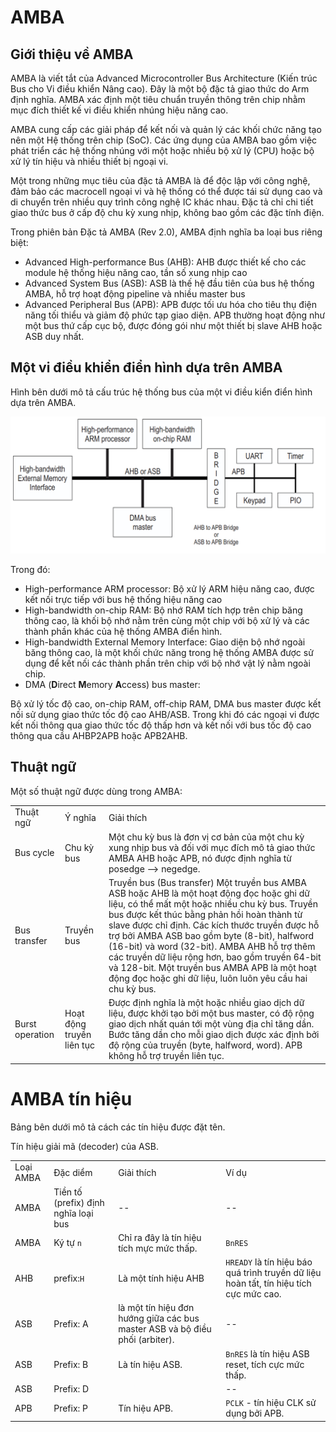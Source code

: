 # AMBA
## Giới thiệu về AMBA

AMBA là viết tắt của Advanced Microcontroller Bus Architecture (Kiến trúc Bus cho Vi điều khiển Nâng cao). Đây là một bộ đặc tả giao thức do Arm định nghĩa. 
AMBA xác định một tiêu chuẩn truyền thông trên chip nhằm mục đích thiết kế vi điều khiển nhúng hiệu năng cao. 

AMBA cung cấp các giải pháp để kết nối và quản lý các khối chức năng tạo nên một Hệ thống trên chip (SoC). Các ứng dụng của AMBA bao gồm việc phát triển các hệ thống nhúng với một hoặc nhiều bộ xử lý (CPU) hoặc bộ xử lý tín hiệu và nhiều thiết bị ngoại vi.

Một trong những mục tiêu của đặc tả AMBA là để độc lập với công nghệ, đảm bảo các macrocell ngoại vi và hệ thống có thể được tái sử dụng cao và di chuyển trên nhiều quy trình công nghệ IC khác nhau. Đặc tả chỉ chi tiết giao thức bus ở cấp độ chu kỳ xung nhịp, không bao gồm các đặc tính điện.

Trong phiên bản Đặc tả AMBA (Rev 2.0), AMBA định nghĩa ba loại bus riêng biệt:

- Advanced High-performance Bus (AHB): AHB được thiết kế cho các module hệ thống hiệu năng cao, tần số xung nhịp cao
- Advanced System Bus (ASB): ASB là thế hệ đầu tiên của bus hệ thống AMBA, hỗ trợ hoạt động pipeline và nhiều master bus
- Advanced Peripheral Bus (APB): APB được tối ưu hóa cho tiêu thụ điện năng tối thiểu và giảm độ phức tạp giao diện. APB thường hoạt động như một bus thứ cấp cục bộ, được đóng gói như một thiết bị slave AHB hoặc ASB duy nhất.

## Một vi điều khiển điển hình dựa trên AMBA

Hình bên dưới mô tả cấu trúc hệ thống bus của một vi điều kiển điển hình dựa trên AMBA.

![AMBA MCU based](image.png)

Trong đó:

-   High-performance ARM processor: Bộ xử lý ARM hiệu năng cao, được kết nối trực tiếp với bus hệ thống hiệu năng cao 
-   High-bandwidth on-chip RAM: Bộ nhớ RAM tích hợp trên chip băng thông cao, là khối bộ nhớ nằm trên cùng một chip với bộ xử lý và các thành phần khác của hệ thống AMBA điển hình.
-   High-bandwidth External Memory Interface: Giao diện bộ nhớ ngoài băng thông cao, là một khối chức năng trong hệ thống AMBA được sử dụng để kết nối các thành phần trên chip với bộ nhớ vật lý nằm ngoài chip.
-   DMA (**D**irect **M**emory **A**ccess) bus master:

Bộ xử lý tốc độ cao, on-chip RAM, off-chip RAM, DMA bus master được kết nối sử dụng giao thức tốc độ cao AHB/ASB. Trong khi đó các ngoại vi được kết nối thông qua giao thức tốc độ thấp hơn và kết nối với bus tốc độ cao thông qua cầu AHBP2APB hoặc APB2AHB.

## Thuật ngữ

Một số thuật ngữ được dùng trong AMBA:

<table>
    <tr>
        <td>
            Thuật ngữ 
        </td>
        <td>
            Ý nghĩa
        </td>
        <td>
            Giải thích 
        </td>
    </tr>
    <tr>
        <td>
            Bus cycle
        </td>
        <td>
            Chu kỳ bus
        </td>
        <td>
            Một chu kỳ bus là đơn vị cơ bản của một chu kỳ xung nhịp bus và đối với mục đích mô tả giao thức AMBA AHB hoặc APB, nó được định nghĩa từ posedge --> negedge.
        </td>
    </tr>
    <tr>
        <td>
            Bus transfer
        </td>
        <td>
            Truyền bus
        </td>
        <td>
            Truyền bus (Bus transfer) Một truyền bus AMBA ASB hoặc AHB là một hoạt động đọc hoặc ghi dữ liệu, có thể mất một hoặc nhiều chu kỳ bus. Truyền bus được kết thúc bằng phản hồi hoàn thành từ slave được chỉ định. Các kích thước truyền được hỗ trợ bởi AMBA ASB bao gồm byte (8-bit), halfword (16-bit) và word (32-bit). AMBA AHB hỗ trợ thêm các truyền dữ liệu rộng hơn, bao gồm truyền 64-bit và 128-bit. Một truyền bus AMBA APB là một hoạt động đọc hoặc ghi dữ liệu, luôn luôn yêu cầu hai chu kỳ bus.
        </td>
    </tr>
    <tr>
        <td>
            Burst operation
        </td>
        <td>
            Hoạt động truyền liên tục
        </td>
        <td>
            Được định nghĩa là một hoặc nhiều giao dịch dữ liệu, được khởi tạo bởi một bus master, có độ rộng giao dịch nhất quán tới một vùng địa chỉ tăng dần. Bước tăng dần cho mỗi giao dịch được xác định bởi độ rộng của truyền (byte, halfword, word). APB không hỗ trợ truyền liên tục.
        </td>
    </tr>
</table>

# AMBA tín hiệu

Bảng bên dưới mô tả cách các tín hiệu được đặt tên.

<table>
    <tr>
        <td>
            Loại AMBA
        </td>
        <td>
            Đặc diểm
        </td>
        <td>
            Giải thích
        </td>
        <td>
            Ví dụ
        </td>
    </tr>
    <tr>
        <td>
            AMBA
        </td>
        <td>
            Tiền tố (prefix) định nghĩa loại bus
        </td>
        <td>
            --
        </td>
        <td>
            --
        </td>
    </tr>
    <tr>
        <td>
            AMBA
        </td>
        <td>
            Ký tự <code>n</code>
        </td>
        <td>
            Chỉ ra đây là tín hiệu tích mực mức thấp.
        </td>
        <td>
            <code>BnRES</code>
        </td>
    </tr>
    <tr>
        <td>
            AHB
        </td>
        <td>
            prefix:<code>H</code>
        </td>
        <td>
            Là một tính hiệu AHB
        </td>
        <td>
            <code>HREADY</code> là tín hiệu báo quá trình truyền dữ liệu hoàn tất, tín hiệu tích cực mức cao.
        </td>
    </tr>
    <tr>
        <td>
            ASB
        </td>
        <td>
            Prefix: A
        </td>
        <td>
            là một tín hiệu đơn hướng giữa các bus master ASB và bộ điều phối (arbiter).
        </td>
        <td>
            --
        </td>
    </tr>
    <tr>
        <td>
            ASB
        </td>
        <td>
            Prefix: B
        </td>
        <td>
            Là tín hiệu ASB.
        </td>
        <td>
            <code>BnRES</code> là tín hiệu ASB reset, tích cực mức thấp.
        </td>
    </tr>
    <tr>
        <td>
            ASB
        </td>
        <td>
            Prefix: D
        </td>
        <td>
        </td>
            Tín hiệu giải mã (decoder) của ASB.
        <td>
            --
        </td>
    </tr>
    <tr>
        <td>
            APB
        </td>
        <td>
            Prefix: P
        </td>
        <td>
            Tín hiệu APB. 
        </td>
        <td>
            <code>PCLK</code> - tín hiệu CLK sử dụng bởi APB.
        </td>
    </tr>
</table>